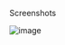 Screenshots

![image](https://github.com/user-attachments/assets/608e0961-dfdd-4724-acb1-cb28546960bd)
